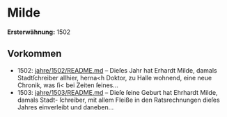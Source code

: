 # Milde

**Ersterwähnung:** 1502

## Vorkommen
- 1502: [jahre/1502/README.md](../jahre/1502/README.md) – Dieſes Jahr hat Erhardt Milde, damals Stadtſchreiber
allhier, herna<h Doktor, zu Halle wohnend, eine neue
Chronik, was ſi< bei Zeiten ſeines...
- 1503: [jahre/1503/README.md](../jahre/1503/README.md) – Dieſe ſeine Geburt hat Ehrhardt Milde, damals Stadt-
ſchreiber, mit allem Fleiße in den Ratsrechnungen dieſes
Jahres einverleibt und daneben...
